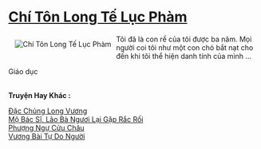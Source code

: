 <a href="https://truyentiki.com/chi-ton-long-te-luc-pham.33945/" title="Chí Tôn Long Tế Lục Phàm"><h1>Chí Tôn Long Tế Lục Phàm</h1></a><div style="display:table"><img align="right" style="float: left; padding: 10px;" src="https://truyentiki.com/a/img/str/src/33945.jpg" alt="Chí Tôn Long Tế Lục Phàm">Tôi đã là con rể của tôi được ba năm. Mọi người coi tôi như một con chó bắt nạt cho đến khi tôi thể hiện danh tính của mình ... <p></p> Giáo dục</div><p><br><b>Truyện Hay Khác :</b></p><a href="https://truyentiki.com/dac-chung-long-vuong.33944/" alt="Đặc Chủng Long Vương">Đặc Chủng Long Vương</a><br/><a href="https://github.com/nownovels/top500/tree/master/truyenhay/33617/" alt="Mộ Bác Sĩ, Lão Bà Ngươi Lại Gặp Rắc Rối">Mộ Bác Sĩ, Lão Bà Ngươi Lại Gặp Rắc Rối</a><br/><a href="https://truyentiki.wordpress.com/2020/06/08/phuong-ngu-cuu-chau/" alt="Phượng Ngự Cửu Châu">Phượng Ngự Cửu Châu</a><br/><a href="https://github.com/nownovels/top500/tree/master/truyenhay/33604/" alt="Vương Bài Tự Do Người">Vương Bài Tự Do Người</a><br/>